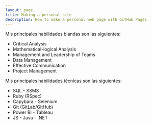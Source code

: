 ```yaml
---
layout: page
title: Making a personal site
description: How to make a personal web page with GitHub Pages
---
```


Mis principales habilidades blandas son las siguientes:

- Critical Analysis
- Mathematical-logical Analysis
- Management and Leadership of Teams
- Data Management
- Effective Communication
- Project Management


Mis principales habilidades técnicas son las siguientes:

- SQL - SSMS
- Ruby (RSpec)
- Capybara - Selenium
- Git (GitLab/GitHub)
- Power BI - Tableau
- JS - Java - .NET